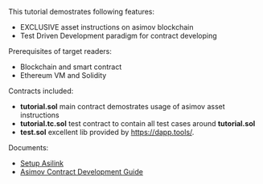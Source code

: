 This tutorial demostrates following features:

- EXCLUSIVE asset instructions on asimov blockchain
- Test Driven Development paradigm for contract developing

Prerequisites of target readers:

- Blockchain and smart contract
- Ethereum VM and Solidity

Contracts included:

- **tutorial.sol** main contract demostrates usage of asimov asset instructions
- **tutorial.tc.sol** test contract to contain all test cases around **tutorial.sol**
- **test.sol** excellent lib provided by https://dapp.tools/.

Documents:

- [Setup Asilink](./asilink.md)
- [Asimov Contract Development Guide](./tutorial-contract.md)